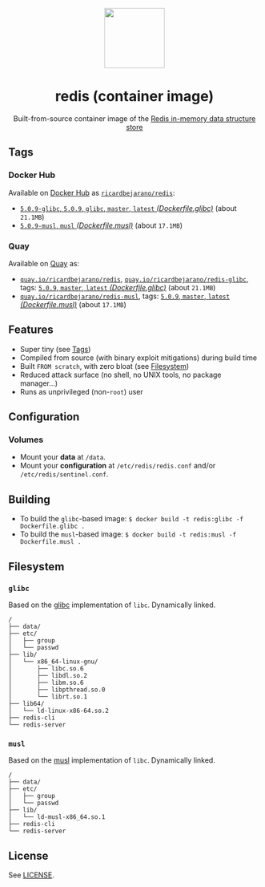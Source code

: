 <p align="center"><img src="https://emojipedia-us.s3.dualstack.us-west-1.amazonaws.com/thumbs/160/apple/198/balloon_1f388.png" width="120px"></p>
<h1 align="center">redis (container image)</h1>
<p align="center">Built-from-source container image of the <a href="https://redis.io">Redis in-memory data structure store</a></p>


## Tags

### Docker Hub

Available on [Docker Hub](https://hub.docker.com) as [`ricardbejarano/redis`](https://hub.docker.com/r/ricardbejarano/redis):

- [`5.0.9-glibc`, `5.0.9`, `glibc`, `master`, `latest` *(Dockerfile.glibc)*](https://github.com/ricardbejarano/redis/blob/master/Dockerfile.glibc) (about `21.1MB`)
- [`5.0.9-musl`, `musl` *(Dockerfile.musl)*](https://github.com/ricardbejarano/redis/blob/master/Dockerfile.musl) (about `17.1MB`)

### Quay

Available on [Quay](https://quay.io) as:

- [`quay.io/ricardbejarano/redis`](https://quay.io/repository/ricardbejarano/redis), [`quay.io/ricardbejarano/redis-glibc`](https://quay.io/repository/ricardbejarano/redis-glibc), tags: [`5.0.9`, `master`, `latest` *(Dockerfile.glibc)*](https://github.com/ricardbejarano/redis/blob/master/Dockerfile.glibc) (about `21.1MB`)
- [`quay.io/ricardbejarano/redis-musl`](https://quay.io/repository/ricardbejarano/redis-musl), tags: [`5.0.9`, `master`, `latest` *(Dockerfile.musl)*](https://github.com/ricardbejarano/redis/blob/master/Dockerfile.musl) (about `17.1MB`)


## Features

* Super tiny (see [Tags](#tags))
* Compiled from source (with binary exploit mitigations) during build time
* Built `FROM scratch`, with zero bloat (see [Filesystem](#filesystem))
* Reduced attack surface (no shell, no UNIX tools, no package manager...)
* Runs as unprivileged (non-`root`) user


## Configuration

### Volumes

- Mount your **data** at `/data`.
- Mount your **configuration** at `/etc/redis/redis.conf` and/or `/etc/redis/sentinel.conf`.


## Building

- To build the `glibc`-based image: `$ docker build -t redis:glibc -f Dockerfile.glibc .`
- To build the `musl`-based image: `$ docker build -t redis:musl -f Dockerfile.musl .`


## Filesystem

### `glibc`

Based on the [glibc](https://www.gnu.org/software/libc/) implementation of `libc`. Dynamically linked.

```
/
├── data/
├── etc/
│   ├── group
│   └── passwd
├── lib/
│   └── x86_64-linux-gnu/
│       ├── libc.so.6
│       ├── libdl.so.2
│       ├── libm.so.6
│       ├── libpthread.so.0
│       └── librt.so.1
├── lib64/
│   └── ld-linux-x86-64.so.2
├── redis-cli
└── redis-server
```

### `musl`

Based on the [musl](https://www.musl-libc.org/) implementation of `libc`. Dynamically linked.

```
/
├── data/
├── etc/
│   ├── group
│   └── passwd
├── lib/
│   └── ld-musl-x86_64.so.1
├── redis-cli
└── redis-server
```


## License

See [LICENSE](https://github.com/ricardbejarano/redis/blob/master/LICENSE).
